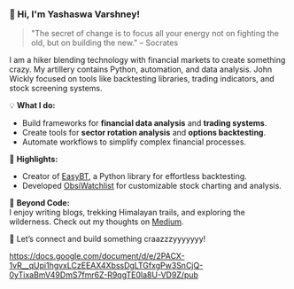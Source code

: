 ### 👋 Hi, I'm Yashaswa Varshney!  

> "The secret of change is to focus all your energy not on fighting the old, but on building the new." – Socrates  

I am a hiker blending technology with financial markets to create something crazy. My artillery contains Python, automation, and data analysis. John Wickly focused on tools like backtesting libraries, trading indicators, and stock screening systems.  

💡 **What I do:**  
- Build frameworks for **financial data analysis** and **trading systems**.  
- Create tools for **sector rotation analysis** and **options backtesting**.  
- Automate workflows to simplify complex financial processes.  

🌟 **Highlights:**  
- Creator of [EasyBT](https://github.com/yswa-var/EasyBt), a Python library for effortless backtesting.  
- Developed [ObsiWatchlist](https://github.com/yswa-var/obsiWatchlist) for customizable stock charting and analysis.  

🌱 **Beyond Code:**  
I enjoy writing blogs, trekking Himalayan trails, and exploring the wilderness. Check out my thoughts on [Medium](https://medium.com/@yashaswa).  

🚀 Let’s connect and build something craazzzyyyyyyy!  

https://docs.google.com/document/d/e/2PACX-1vR__qUpi1hgvxLCzEEAX4XbssDgLTGfxgPw3SnCjQ-0yTixaBmV49DmS7fmr6Z-R9qgTE0la8U-VD9Z/pub
